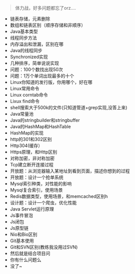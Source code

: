 > 体力战，好多问题都忘了orz....

* 链表存储，元素删除
* 数组和链表区别（顺序存储和非顺序）
* Java基本类型
* 线程同步方法
* 内存溢出和泄漏，区别在哪
* Java的线程同步
* Synchronized实现
* 几种排序，简单说说实现
* 问题：100个数找出现50次
* 问题：1万个单词出现最多的十个
* Linux你知道的发行版，你用哪个，好在哪
* Linux常用命令
* Linux corntab命令
* Lixux find命令
* shell搜索大于500k的文件(只知道管道+grep实现,没答上来)
* Java常量池
* Java的stringbuilder和stringbuffer
* Java的HashMap和HashTable
* HashMap的实现
* http的301和302区别
* Http304(缓存）
* Https原理，和Http区别
* 对称加密，非对称加密
* Tcp建立断开连接过程
* 开放题：从浏览器输入某地址到看到页面，描述你想到的过程
* 开放题：设计一个抢单系统
* Mysql索引种类，对性能的影响
* Mysql复合索引，使用场景
* Redis数据类型，使用场景，和memcached区别h
* 设计题：设计一个爬虫，优化性能
* Java Servlet运行原理
* Js事件冒泡
* Js闭包
* Js原型链
* Nio和Bio区别
* Git基本使用
* Git和SVN区别(教练我没用过SVN)
* 然后就是结合项目问
* 你有什么问题么
* 没了~